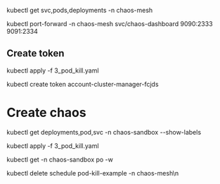 
kubectl get svc,pods,deployments -n chaos-mesh


kubectl port-forward -n chaos-mesh svc/chaos-dashboard 9090:2333 9091:2334

## Create token

 kubectl apply -f 3_pod_kill.yaml

 kubectl create token account-cluster-manager-fcjds

 # Create chaos



 kubectl get deployments,pod,svc -n chaos-sandbox --show-labels
 
 kubectl apply -f 3_pod_kill.yaml

 kubectl get -n chaos-sandbox po -w

 kubectl delete schedule pod-kill-example -n chaos-mesh\n
